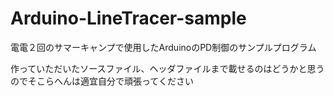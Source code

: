# Arduino-LineTracer-sample
電電２回のサマーキャンプで使用したArduinoのPD制御のサンプルプログラム

作っていただいたソースファイル、ヘッダファイルまで載せるのはどうかと思うのでそこらへんは適宜自分で頑張ってください
